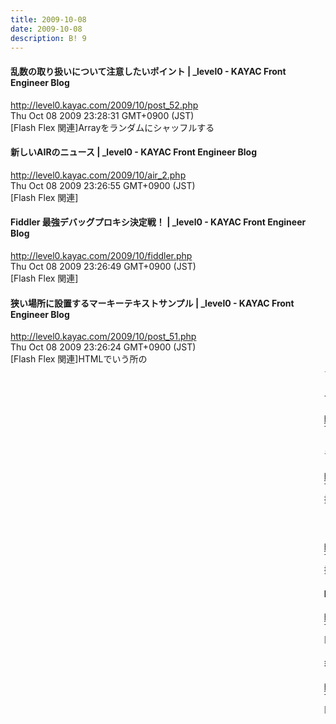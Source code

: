 ```yaml
---
title: 2009-10-08
date: 2009-10-08
description: B! 9
---
```


#### 乱数の取り扱いについて注意したいポイント | _level0 - KAYAC Front Engineer Blog
http://level0.kayac.com/2009/10/post_52.php<br>
Thu Oct 08 2009 23:28:31 GMT+0900 (JST)<br>
[Flash Flex 関連]Arrayをランダムにシャッフルする


#### 新しいAIRのニュース | _level0 - KAYAC Front Engineer Blog
http://level0.kayac.com/2009/10/air_2.php<br>
Thu Oct 08 2009 23:26:55 GMT+0900 (JST)<br>
[Flash Flex 関連]


#### Fiddler 最強デバッグプロキシ決定戦！ | _level0 - KAYAC Front Engineer Blog
http://level0.kayac.com/2009/10/fiddler.php<br>
Thu Oct 08 2009 23:26:49 GMT+0900 (JST)<br>
[Flash Flex 関連]


#### 狭い場所に設置するマーキーテキストサンプル | _level0 - KAYAC Front Engineer Blog
http://level0.kayac.com/2009/10/post_51.php<br>
Thu Oct 08 2009 23:26:24 GMT+0900 (JST)<br>
[Flash Flex 関連]HTMLでいう所の<marquee>タグのような動作をするテキストのサンプル


#### テキストと画像、どのように使い分けていますか？ (ユーザビリティ実践メモ)
http://www.bebit.co.jp/memo/2009/10/post_155.html<br>
Thu Oct 08 2009 22:30:17 GMT+0900 (JST)<br>


#### モバイル向け検索エンジンの現状がまとめられた「検索エンジン相関図」 | ke-tai.org - インフィニットループ
http://ke-tai.org/blog/2009/10/06/searchenginoverview/<br>
Thu Oct 08 2009 22:27:30 GMT+0900 (JST)<br>
携帯


#### 「モバゲーオープンプラットフォーム Forum2009」の資料が公開されています | ke-tai.org - インフィニットループ
http://ke-tai.org/blog/2009/10/07/mbgaforum2009/<br>
Thu Oct 08 2009 22:27:03 GMT+0900 (JST)<br>
携帯


#### ExternalInterfaceとかの落とし穴まとめ - 0-9
http://0-9.sakura.ne.jp/blog/archives/2008/04/14224435.html<br>
Thu Oct 08 2009 17:04:05 GMT+0900 (JST)<br>
[Flash Flex 関連]


#### 毛っぽいものをASでつくる | _level0 - KAYAC Front Engineer Blog
http://level0.kayac.com/2009/10/furball_particle.php<br>
Thu Oct 08 2009 00:38:36 GMT+0900 (JST)<br>
[Flash Flex 関連]パーティクル


